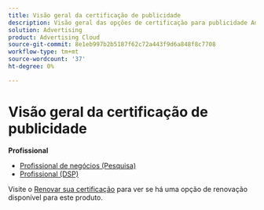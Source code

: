 ```yaml
---
title: Visão geral da certificação de publicidade
description: Visão geral das opções de certificação para publicidade Adobe
solution: Advertising
product: Advertising Cloud
source-git-commit: 8e1eb997b2b5187f62c72a443f9d6a848f8c7708
workflow-type: tm+mt
source-wordcount: '37'
ht-degree: 0%

---
```


# Visão geral da certificação de publicidade

**Profissional**

* [Profissional de negócios (Pesquisa)](/help/certifications/aac/aac-search-p-business.md) <!--AD0-E501-->
* [Profissional (DSP)](/help/certifications/aac/aac-dsp-p-business.md) <!--AD0-E502-->

Visite o [Renovar sua certificação](/help/certifications/renew.md) para ver se há uma opção de renovação disponível para este produto.
